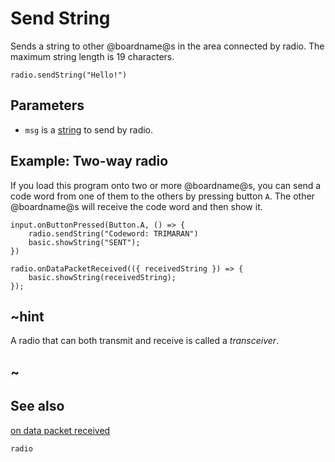 # Send String

Sends a string to other @boardname@s in the area connected by radio. The maximum string length is 19 characters.

```sig
radio.sendString("Hello!")
```

## Parameters

* `msg` is a [string](/types/string) to send by radio.

## Example: Two-way radio

If you load this program onto two or more @boardname@s, you can send a code word from one of them to the others by pressing button `A`. The other @boardname@s will receive the code word and then show it.

```blocks
input.onButtonPressed(Button.A, () => {
    radio.sendString("Codeword: TRIMARAN")
    basic.showString("SENT");
})

radio.onDataPacketReceived(({ receivedString }) => {
    basic.showString(receivedString);
});
```

## ~hint

A radio that can both transmit and receive is called a *transceiver*.

## ~

## See also

[on data packet received](/reference/radio/on-data-packet-received)

```package
radio
```